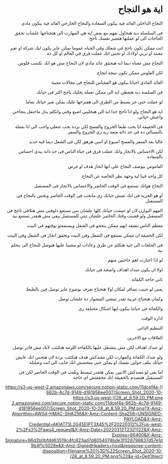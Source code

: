 
<div dir="rtl">

# اية هو النجاح

النجاح الداخلي العائد فية بيكون السعادة والنجاح الخارجي العائد فية بيكون مادي

فى السلسلة دية هنحاول نفهم مع بعض اية هي المهارت الى هتحتاجها علشات تحقق الحاجات الى لو عملتها هتعتبر نفسك ناجح

انت ممكن تكون ناجح فى شغلك وفى الحياه عموما يمكن عايز يكون ليك شركة او تغير معنتد او تربي اولادك او تحس انك عملت فرق في العالم او كل دة

النجاح مش معناه ديما انه هيحقق عائد مادي لان النجاح مش هو انك تكسب فلوس

لكن الفلوس ممكن تكون نتيجة لنجاح

العائد المادي احيانا بيكون هو المقياس للنجاح فى مجالات معينة 

في السلسة دية هنغطي اية الى ممكن تعملة يخليك ناجح اكتر فى حياتك

لو عملت حتي جز بسيط من الطرق الى هقترحها عليك يمكن تغير حياتك تماما

اية هو النجاح ولو انا ناجح جدا اية الى هيخليني اضيع وقتي واتكلم بدل ماحتفل بنجاحي واعيش حياتي

فى الحقيقة انا بحب طبعا الخروج والفسح لكن بردة بحب شغلي واحب الى انا بعملة بالنسبالي دة فى حد ذاتة متعة زيه زي الخروج والسفر

غالبا بعد السفر والفسح اسبوع او اتنين هزهق لكن فى الشغل ديما فية جديد

لكن الاحساس بالانجاز وانك عملت فرق فى حياة الناس فى حد ذاتة بيدي احساس بالسعادة

القاموس بيوصف النجاح على انها انجاز هدف او غرض

كل واحد فينا لية وجهة نظر الخاصة عن النجاح

النجاح هوانك تستمع فى الوقت الحاضر والاحساس بالانجاز فى المستقبل

او هو الحرية فى انك تعيش حياتك زى ماتحب فى الوقت الحاضر وتحس بالنجاح فى المستقبل

المهم التوازن لان لو عيشت حياتك كلها علشان بس تستمع دلوقتي مش هتلاقي ناجح فى المسقبل ولو قضيت وقتك الحاضر علشان تبني للمستقبل يبقى مش هتقدر تستمع بية

معظم الناس بتعتقد انهم ممكن ينجحو فى الشغل ويستمعتو بوقتهم فى البيت 

لكن الحقيقة ان ممكن تستمع فى الشغل وفي البيت وتحقق انجاز فى الشغل وفى البيت

فى الحلقات الى جية هتكلم عن طرق وعادات لو مشينا عليها هنوصل للنجاح الى بنحلم بية

لو اذا اختارت اهم حاجتين منهم

اولا ان يكون عندك اهداف واضحة فى حياتك

تاني حاجة الكفائة

يعنى لو حبيت تسافر لمكان اولا هتحتاج تعرف بوضوح عايز توصل فين بالظبط

وكمان هتحتاج عربية تقدر تمشي المشوار دة علشان توصل

والكفائة فى حياتنا بيكون ليها اشكال مختلفة زي

ادارة الوقت

التنظيم الذاتي

العلاقات مع الاخرين

لو عندك اهداف لكن مش بتشتغل عليها بالكفاءة اللزمة هتكتئب لانك مش قادر توصل

ولو عندك الكفائة والمهارت لكن معندكش هدف هتكتئب بردة لان هتحس انك عايش حياتك بتلف حولين نفسك او يمكن حتى متحسش انك حابب الى انت وصلتلة

اما بقى لو معندكش الاتنين يمكن هتقدر تتبسط وتلعب فى الوقت الحاضر لكن فى المستقبل هتتصدم بالحقيقة انك محققتش اي حاجة

![https://s3-us-west-2.amazonaws.com/secure.notion-static.com/11dcef4a-662b-4c7d-9149-d181956ee007/Screen_Shot_2020-10-28_at_8.59.20_PM.png](https://s3.us-west-2.amazonaws.com/secure.notion-static.com/11dcef4a-662b-4c7d-9149-d181956ee007/Screen_Shot_2020-10-28_at_8.59.20_PM.png?X-Amz-Algorithm=AWS4-HMAC-SHA256&X-Amz-Content-Sha256=UNSIGNED-PAYLOAD&X-Amz-Credential=AKIAT73L2G45EIPT3X45%2F20220312%2Fus-west-2%2Fs3%2Faws4_request&X-Amz-Date=20220312T232112Z&X-Amz-Expires=86400&X-Amz-Signature=96d2b0bfdd63519c4fc823ad7d8054074bde3f028798837d57e1d9b4f1c5028e&X-Amz-SignedHeaders=host&response-content-disposition=filename%20%3D%22Screen_Shot_2020-10-28_at_8.59.20_PM.png%22&x-id=GetObject)
</div>